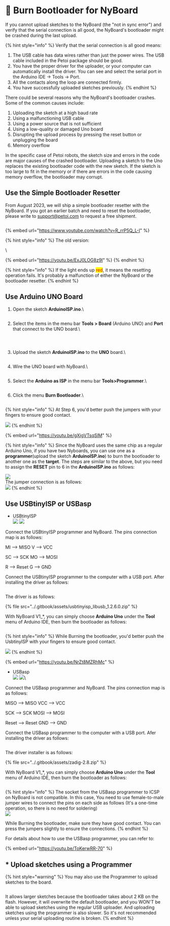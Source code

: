 # 🔧 Burn Bootloader for NyBoard

If you cannot upload sketches to the NyBoard (the "not in sync error") and verify that the serial connection is all good, the NyBoard's bootloader might be crashed during the last upload.&#x20;

{% hint style="info" %}
Verify that the serial connection is all good means:

1. The USB cable has data wires rather than just the power wires. The USB cable included in the Petoi package should be good.&#x20;
2. You have the proper driver for the uploader, or your computer can automatically install the driver. You can see and select the serial port in the Arduino IDE -> Tools -> Port.
3. All the contacts along the loop are connected firmly.&#x20;
4. You have successfully uploaded sketches previously.
{% endhint %}

There could be several reasons why the NyBoard's bootloader crashes. Some of the common causes include:

1. Uploading the sketch at a high baud rate
2. Using a malfunctioning USB cable
3. Using a power source that is not sufficient
4. Using a low-quality or damaged Uno board
5. Disrupting the upload process by pressing the reset button or unplugging the board
6. Memory overflow

In the specific case of Petoi robots, the sketch size and errors in the code are major causes of the crashed bootloader. Uploading a sketch to the Uno replaces the existing bootloader code with the new sketch. If the sketch is too large to fit in the memory or if there are errors in the code causing memory overflow, the bootloader may corrupt.&#x20;

## Use the Simple Bootloader Resetter

From August 2023, we will ship a simple bootloader resetter with the NyBoard. If you got an earlier batch and need to reset the bootloader, please write to [support@petoi.com](mailto:support@petoi.com) to request a free shipment.&#x20;

<figure><img src="../.gitbook/assets/新版Bootloader烧录器.jpg" alt=""><figcaption></figcaption></figure>

{% embed url="https://www.youtube.com/watch?v=R_rrP5Q_L-I" %}



{% hint style="info" %}
The old version:



<img src="../.gitbook/assets/simpleBootloader.png" alt="" data-size="original">\


{% embed url="https://youtu.be/ExJ0LOG8z9I" %}
{% endhint %}

{% hint style="info" %}
If the light ends up <mark style="color:red;">red</mark>, it means the resetting operation fails. It's probably a malfunction of either the NyBoard or the bootloader resetter.
{% endhint %}

## Use Arduino UNO Board

1.  &#x20;Open the sketch **ArduinoISP.ino**.\


    <figure><img src="../.gitbook/assets/image (169).png" alt=""><figcaption></figcaption></figure>
2.  &#x20;Select the items in the menu bar **Tools > Board** (Arduino UNO) and **Port** that connect to the UNO board.\


    <figure><img src="../.gitbook/assets/image (199).png" alt=""><figcaption></figcaption></figure>



    <figure><img src="../.gitbook/assets/image (173).png" alt=""><figcaption></figcaption></figure>



    <figure><img src="../.gitbook/assets/image (176).png" alt=""><figcaption></figcaption></figure>
3.  &#x20;Upload the sketch **ArduinoISP.ino** to the **UNO** board.\


    <figure><img src="../.gitbook/assets/image (178).png" alt=""><figcaption></figcaption></figure>
4.  &#x20;Wire the UNO board with NyBoard.\


    <figure><img src="../.gitbook/assets/ConnectWire03.png" alt=""><figcaption></figcaption></figure>
5.  &#x20;Select the **Arduino as ISP** in the menu bar **Tools>Programmer**.\


    <figure><img src="../.gitbook/assets/image (388).png" alt=""><figcaption></figcaption></figure>
6.  &#x20;Click the menu **Burn Bootloader**.\


    <figure><img src="../.gitbook/assets/image (245).png" alt=""><figcaption></figcaption></figure>

{% hint style="info" %}
At Step 6, you'd better push the jumpers with your fingers to ensure good contact.

![](<../.gitbook/assets/image (389).png>)
{% endhint %}

{% embed url="https://youtu.be/gXjgVTsqSlM" %}

{% hint style="info" %}
Since the NyBoard uses the same chip as a regular Arduino Uno, if you have two Nyboards, you can use one as a **programmer**(upload the sketch **ArduinoISP.ino**) to burn the bootloader to another one as the **target**. The steps are similar to the above, but you need to assign the **RESET** pin to 6 in the **ArduinoISP.ino** as follows:

![](<../.gitbook/assets/image (292).png>)\
The jumper connection is as follows:\
![](<../.gitbook/assets/image (189).png>)
{% endhint %}

## Use USBtinyISP or USBasp

* USBtinyISP\
  ![](<../.gitbook/assets/image (152).png>)    ![](<../.gitbook/assets/image (134).png>)

Connect the USBtinyISP programmer and NyBoard.  The pins connection map is as follows:

MI --> MISO          V --> VCC

SC --> SCK        MO --> MOSI

R --> Reset           G --> GND

Connect the USBtinyISP programmer to the computer with a USB port. After installing the driver as follows:

<figure><img src="../.gitbook/assets/image (161).png" alt=""><figcaption></figcaption></figure>

The driver is as follows:

{% file src="../.gitbook/assets/usbtinyisp_libusb_1.2.6.0.zip" %}

With NyBoard V1\_\*, you can simply choose **Arduino Uno** under the **Tool** menu of Arduino IDE, then burn the bootloader as follows:

<figure><img src="../.gitbook/assets/image (396).png" alt=""><figcaption></figcaption></figure>

{% hint style="info" %}
While Burning the bootloader, you'd better push the UsbtinyISP with your fingers to ensure good contact.

![](<../.gitbook/assets/image (165).png>)
{% endhint %}

{% embed url="https://youtu.be/NrZt8MZRhMc" %}

* USBasp\
  ![](<../.gitbook/assets/image (218).png>)    ![](https://ci5.googleusercontent.com/proxy/JDotWsy3hqC5zFUgWHgEh\_QkMlCo2TmRtADW7Eh7WLIRFkQh-DrosRejloNvdrr7\_AeIn86uQkZXJHhEp4d0kc0HJtkS-7LIq8Of-bd1uhAr6vdWmKUuXNmJTnik3h6WZp\_ce3Aj5tjsH3DRRTzIKsg3lt\_vLUBRZ-WBI9YlrpqAbfYUIbBPVp4Wo7GIZ2dvc-47qvoPqm84eyoqyT5Jia1JMgo\_M1CyubNaM\_owb67L07RpJcoNIARFLGC0W1kS6INgWCieLpt7oKdISR0NaQ=s0-d-e1-ft#https://static.wixstatic.com/media/4a8c7f\_b354037432ea4fe38fca66734cf29fa9\~mv2.png/v1/fill/w\_820,h\_303,al\_c,q\_85,usm\_0.66\_1.00\_0.01,enc\_auto/4a8c7f\_b354037432ea4fe38fca66734cf29fa9\~mv2.png)\


Connect the USBasp programmer and NyBoard. The pins connection map is as follows:

MISO --> MISO       VCC --> VCC

SCK --> SCK           MOSI --> MOSI

Reset --> Reset      GND --> GND

Connect the USBasp programmer to the computer with a USB port. Afer installing the driver as follows:

<figure><img src="https://ci3.googleusercontent.com/proxy/53CtBbDXpfETcS_cIRn9REmlBvM3nnH7haJp80ouUSKjqB6h3LsMP8mZwN6LIFLYE37kc5xLpO9h0vy1smuZQVjHnlo2j5JCQFe_9AOra7oi9FmYRj-OnCTmdpKRvpA-l5OAiPqRrdpZahuwJeBb3mOdrSn-nlWagm3DA-N42ab2MKAjApVQG37RORkrgdNZf9ruuhcNARu8uKd6lc2x9zJ4eppgoKB3f6OcXCo6Bk7KBsFLajX7hWQSx2dx5boluZb5jiN2lCGKiF_hVsHeOQ=s0-d-e1-ft#https://static.wixstatic.com/media/4a8c7f_f7cae08f0498430390abfbb9ffc2d6df~mv2.png/v1/fill/w_820,h_535,al_c,q_90,usm_0.66_1.00_0.01,enc_auto/4a8c7f_f7cae08f0498430390abfbb9ffc2d6df~mv2.png" alt=""><figcaption></figcaption></figure>

The driver installer is as follows:

{% file src="../.gitbook/assets/zadig-2.8.zip" %}

With NyBoard V1\_\*, you can simply choose **Arduino Uno** under the **Tool** menu of Arduino IDE, then burn the bootloader as follows:

<figure><img src="https://ci4.googleusercontent.com/proxy/VULLBuDSOvGNH1mNZ4X1soEuLPfmZaxeOrufnl1FEnTi55UiaEE1cgWm0DEcKboiOreegpjqUG1SL5MYxEsCujMRKQzkFpJQiQ5oaLu3tlGJFRRI8XPRw9i8oUP9bqd8NV2RYGjpGBmSxFnCg9E4JoV3ar4fKZqQ7kyxjXKBegirA8kxM5JJjtIkGcUcd4UMVXWzj7mreqRIVsrAQonFrXn4GEt6AfveF3Qm4P3-C_X1n6X_oCqfGAZn6zGMbrhUXURMILTw4DTnhEhspP_tsQ=s0-d-e1-ft#https://static.wixstatic.com/media/4a8c7f_e10bd7b427364d57940544e5c11c69ab~mv2.png/v1/fill/w_820,h_734,al_c,q_90,usm_0.66_1.00_0.01,enc_auto/4a8c7f_e10bd7b427364d57940544e5c11c69ab~mv2.png" alt=""><figcaption></figcaption></figure>

{% hint style="info" %}
The socket from the USBasp programmer to ICSP on NyBoard is not compatible. In this case, You need to use female-to-male jumper wires to connect the pins on each side as follows (It's a one-time operation, so there is no need for soldering)\
![](https://ci3.googleusercontent.com/proxy/AwPSNxZRSxTM8CZe4FvW2yiSG\_b3uJGubsn5NZ7SpcaPhDg9sYQI3ATc8OrfN1NU59q3ToloLyus6eaeWl-LzVM26QakPcOz2LIpSbx1-VYudmlPqg0GTESyden7JbXWypgzX4JMj10GNmJ0RaFc9OL5K9cfA\_77yOf2wdObKXXoxGLaZ1CH2Aji6HfEWM4qVOEO0wsnvKI4-bIkh6a\_5fN7946iwvJcJtd8KbTwiwvJELaJFIauwKmyk8tKN2UdwRh-YrsO5\_FgyvaX4N\_gFQ=s0-d-e1-ft#https://static.wixstatic.com/media/4a8c7f\_74acbb2a822e461886e7969a1ac92f3a\~mv2.png/v1/fill/w\_820,h\_568,al\_c,q\_90,usm\_0.66\_1.00\_0.01,enc\_auto/4a8c7f\_74acbb2a822e461886e7969a1ac92f3a\~mv2.png)

While Burning the bootloader, make sure they have good contact. You can press the jumpers slightly to ensure the connections.
{% endhint %}

For details about how to use the USBasp programmer, you can refer to:

{% embed url="https://youtu.be/ToKerwRR-70" %}

## \* Upload sketches using a Programmer&#x20;

{% hint style="warning" %}
You may also use the Programmer to upload sketches to the board.&#x20;

<img src="../.gitbook/assets/programmerUpload_En.png" alt="" data-size="original">

It allows larger sketches because the bootloader takes about 2 KB on the flash. However, it will overwrite the default bootloader, and you WON'T be able to upload sketches using the regular USB uploader. And uploading sketches using the programmer is also slower. So it's not recommended unless your serial uploading routine is broken.&#x20;
{% endhint %}

